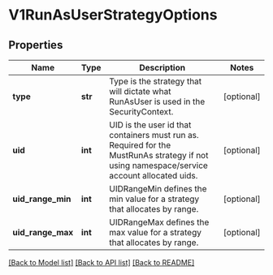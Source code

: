 # V1RunAsUserStrategyOptions

## Properties
Name | Type | Description | Notes
------------ | ------------- | ------------- | -------------
**type** | **str** | Type is the strategy that will dictate what RunAsUser is used in the SecurityContext. | [optional] 
**uid** | **int** | UID is the user id that containers must run as.  Required for the MustRunAs strategy if not using namespace/service account allocated uids. | [optional] 
**uid_range_min** | **int** | UIDRangeMin defines the min value for a strategy that allocates by range. | [optional] 
**uid_range_max** | **int** | UIDRangeMax defines the max value for a strategy that allocates by range. | [optional] 

[[Back to Model list]](../README.md#documentation-for-models) [[Back to API list]](../README.md#documentation-for-api-endpoints) [[Back to README]](../README.md)



